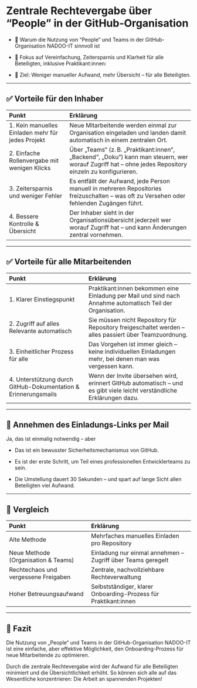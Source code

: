 # Zentrale Rechtevergabe über “People” in der GitHub-Organisation

- 🧩 Warum die Nutzung von “People” und Teams in der GitHub-Organisation NADOO-IT sinnvoll ist

- 🥅 Fokus auf Vereinfachung, Zeitersparnis und Klarheit für alle Beteiligten, inklusive Praktikant:innen:

- 🎯 Ziel: Weniger manueller Aufwand, mehr Übersicht – für alle Beteiligten.

---

## ✅ Vorteile für den Inhaber

| Punkt | Erklärung |
| :--- | :--- |
| 1. Kein manuelles Einladen mehr für jedes Projekt | Neue Mitarbeitende werden einmal zur Organisation eingeladen und landen damit automatisch in einem zentralen Ort. |
| 2. Einfache Rollenvergabe mit wenigen Klicks | Über „Teams“ (z. B. „Praktikant:innen“, „Backend“, „Doku“) kann man steuern, wer worauf Zugriff hat – ohne jedes Repository einzeln zu konfigurieren. |
| 3. Zeitersparnis und weniger Fehler | Es entfällt der Aufwand, jede Person manuell in mehreren Repositories freizuschalten – was oft zu Versehen oder fehlenden Zugängen führt. |
| 4. Bessere Kontrolle & Übersicht | Der Inhaber sieht in der Organisationsübersicht jederzeit wer worauf Zugriff hat – und kann Änderungen zentral vornehmen. |

---

## ✅ Vorteile für alle Mitarbeitenden

| Punkt | Erklärung |
| :--- | :--- |
| 1. Klarer Einstiegspunkt | Praktikant:innen bekommen eine Einladung per Mail und sind nach Annahme automatisch Teil der Organisation. |
| 2. Zugriff auf alles Relevante automatisch | Sie müssen nicht Repository für Repository freigeschaltet werden – alles passiert über Teamzuordnung. |
| 3. Einheitlicher Prozess für alle | Das Vorgehen ist immer gleich – keine individuellen Einladungen mehr, bei denen man was vergessen kann. |
| 4. Unterstützung durch GitHub-Dokumentation & Erinnerungsmails | Wenn der Invite übersehen wird, erinnert GitHub automatisch – und es gibt viele leicht verständliche Erklärungen dazu. |

---

## 📌 Annehmen des Einladungs-Links per Mail

Ja, das ist einmalig notwendig – aber

- Das ist ein bewusster Sicherheitsmechanismus von GitHub.

- Es ist der erste Schritt, um Teil eines professionellen Entwicklerteams zu sein.

- Die Umstellung dauert 30 Sekunden – und spart auf lange Sicht allen Beteiligten viel Aufwand.

---

## 🔄 Vergleich

| Punkt | Erklärung |
| :--- | :--- |
| Alte Methode | Mehrfaches manuelles Einladen pro Repository |
| Neue Methode (Organisation & Teams) | Einladung nur einmal annehmen – Zugriff über Teams geregelt |
| Rechtechaos und vergessene Freigaben | Zentrale, nachvollziehbare Rechteverwaltung |
| Hoher Betreuungsaufwand | Selbstständiger, klarer Onboarding-Prozess für Praktikant:innen |

---

## 🔑 Fazit

Die Nutzung von „People“ und Teams in der GitHub-Organisation NADOO-IT ist eine einfache, aber effektive Möglichkeit, den Onboarding-Prozess für neue Mitarbeitende zu optimieren.

Durch die zentrale Rechtevergabe wird der Aufwand für alle Beteiligten minimiert und die Übersichtlichkeit erhöht. So können sich alle auf das Wesentliche konzentrieren: Die Arbeit an spannenden Projekten!
